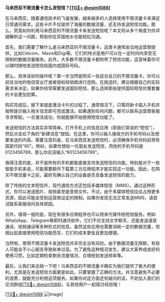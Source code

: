 **马来西亚不限流量卡怎么发短信？[[TG💪+ @esim1088](https://t.me/s/esim1088)]**

在马来西亚，随着通信技术的飞速发展，越来越多的人选择使用不限流量卡来满足日常通讯需求。这些卡片不仅提供了海量的数据流量，还支持发送短信功能。那么，究竟如何利用马来西亚的不限流量卡来发送短信呢？本文将从多个角度为你详细解析这一问题，帮助你在异国他乡也能轻松沟通。

首先，我们需要了解什么是马来西亚的不限流量卡。这类卡通常由当地运营商提供，比如Celcom、Maxis和Digi等。它们的特点是用户可以在一定时间内享受无限制的数据流量服务。此外，大多数不限流量卡都附带了短信功能，这意味着你可以随时随地发送短信给国内或国际号码。

那么，具体该如何操作呢？第一步当然是购买一张适合自己的不限流量卡。你可以前往当地的电信营业厅或者授权经销商进行选购。在挑选时，建议根据自己的实际需求来决定。如果你经常需要发送国际短信，那么选择那些提供国际短信优惠套餐的卡会更加划算。

购买完成后，接下来就是激活卡片的过程了。通常情况下，只需将新卡插入手机并按照提示输入相关信息即可完成激活。如果遇到任何问题，都可以联系运营商客服寻求帮助。一旦激活成功，你就能够开始使用短信功能了。

发送短信的方法其实非常简单。打开手机上的信息应用（即我们常说的“短信”），然后点击右下角的“新建消息”按钮。在这里，你可以输入接收方的手机号码以及想要发送的内容。需要注意的是，在马来西亚发送短信时，必须确保手机号码前带有国家代码“60”。例如，如果你想给一位朋友发送短信，而他的手机号码是0123456789，那么你应该输入“60123456789”。

值得注意的是，并不是所有的手机都能直接支持发送短信的功能。特别是对于一些智能手机来说，可能需要额外下载第三方应用程序才能实现这一功能。因此，在购买不限流量卡之前，最好先确认自己的设备是否具备发送短信的能力。

除了传统的文本短信外，现代通信方式还包括多媒体短信（MMS）。通过这种形式，你可以发送图片、视频甚至是音频文件。不过，由于多媒体短信往往占用更多资源，因此可能会受到运营商设定的限制。如果你发现无法正常发送MMS，请尝试联系客服询问具体原因。

另外，值得一提的是，现在有很多应用程序也可以用来代替传统短信服务。例如WhatsApp、Telegram等即时通讯软件，它们不仅支持文字聊天，还能发送语音通话、视频通话等多种形式的信息。虽然这些应用也需要消耗一定的数据流量，但相比起直接使用短信功能而言，它们的成本更低且更加便捷。

当然啦，使用不限流量卡发送短信并非完全没有风险。由于数据流量无限额，有些人可能会不小心超支导致账单过高。为了避免这种情况发生，建议大家养成良好的使用习惯，比如定期检查剩余流量情况、合理规划发送频率等。

最后，让我们来总结一下吧！马来西亚的不限流量卡确实为我们提供了极大的便利，尤其是在发送短信方面更是如此。只要掌握了正确的方法，并注意避免不必要的浪费，就能充分利用这项服务。如果你对这方面还有疑问的话，不妨加入我们的交流群组[[TG💪+ @esim1088](https://t.me/s/esim1088)]，与其他用户一起探讨经验哦！

[[TG💪+ @esim1088](https://t.me/s/esim1088) ![Image](https://i.postimg.cc/4NQfJmqS/Snipaste-2025-05-13-00-14-12.png)]